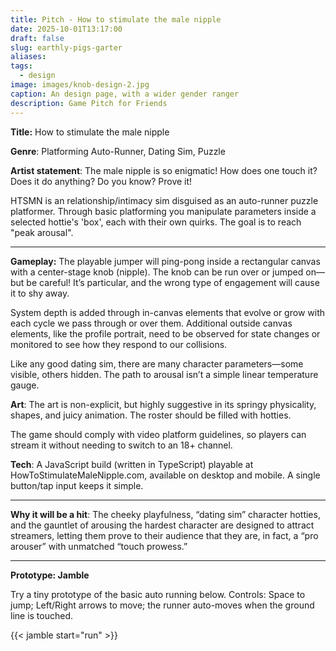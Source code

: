 ```yaml
---
title: Pitch - How to stimulate the male nipple
date: 2025-10-01T13:17:00
draft: false
slug: earthly-pigs-garter
aliases:
tags:
  - design
image: images/knob-design-2.jpg
caption: An design page, with a wider gender ranger
description: Game Pitch for Friends
---
```

**Title:** How to stimulate the male nipple 

**Genre**: Platforming Auto-Runner, Dating Sim, Puzzle

**Artist statement**: The male nipple is so enigmatic! How does one touch it? Does it do anything? Do you know? Prove it!

HTSMN is an relationship/intimacy sim disguised as an auto-runner puzzle platformer.  Through basic platforming you manipulate parameters inside a selected hottie's 'box', each with their own quirks. The goal is to reach "peak arousal".


---

**Gameplay:** 
The playable jumper will ping-pong inside a rectangular canvas with a center-stage knob (nipple). The knob can be run over or jumped on—but be careful! It’s particular, and the wrong type of engagement will cause it to shy away.

System depth is added through in-canvas elements that evolve or grow with each cycle we pass through or over them. Additional outside canvas elements, like the profile portrait, need to be observed for state changes or monitored to see how they respond to our collisions.

Like any good dating sim, there are many character parameters—some visible, others hidden. The path to arousal isn’t a simple linear temperature gauge.

**Art**:
The art is non-explicit, but highly suggestive in its springy physicality, shapes, and juicy animation. The roster should be filled with hotties.

The game should comply with video platform guidelines, so players can stream it without needing to switch to an 18+ channel.

**Tech**:
A JavaScript build (written in TypeScript) playable at HowToStimulateMaleNipple.com, available on desktop and mobile. A single button/tap input keeps it simple.

--- 

**Why it will be a hit**: The cheeky playfulness, “dating sim” character hotties, and the gauntlet of arousing the hardest character are designed to attract streamers, letting them prove to their audience that they are, in fact, a “pro arouser” with unmatched “touch prowess.”

---

**Prototype: Jamble**

Try a tiny prototype of the basic auto running below. Controls: Space to jump; Left/Right arrows to move; the runner auto-moves when the ground line is touched.

{{< jamble start="run" >}}
